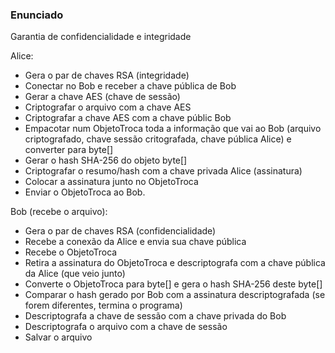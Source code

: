 ### Enunciado 

Garantia de confidencialidade e integridade

Alice:
* Gera o par de chaves RSA (integridade)
* Conectar no Bob e receber a chave pública de Bob
* Gerar a chave AES (chave de sessão)
* Criptografar o arquivo com a chave AES
* Criptografar a chave AES com a chave públic Bob
* Empacotar num ObjetoTroca toda a informação que vai ao Bob (arquivo criptografado, chave sessão critografada, 
  chave pública Alice) e converter para byte[]
* Gerar o hash SHA-256 do objeto byte[]
* Criptografar o resumo/hash com a chave privada Alice (assinatura)
* Colocar a assinatura junto no ObjetoTroca
* Enviar o ObjetoTroca ao Bob.

Bob (recebe o arquivo):
* Gera o par de chaves RSA (confidencialidade)
* Recebe a conexão da Alice e envia sua chave pública
* Recebe o ObjetoTroca
* Retira a assinatura do ObjetoTroca e descriptografa com a chave pública da Alice (que veio junto)
* Converte o ObjetoTroca para byte[] e gera o hash SHA-256 deste byte[]
* Comparar o hash gerado por Bob com a assinatura descriptografada (se forem diferentes, termina o programa)
* Descriptografa a chave de sessão com a chave privada do Bob
* Descriptografa o arquivo com a chave de sessão
* Salvar o arquivo
